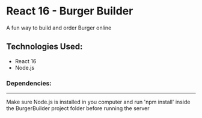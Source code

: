 <h1>React 16 - Burger Builder</h1>

<p>A fun way to build and order Burger online</p>

<h2>Technologies Used: </h2>

<ul>
<li>React 16 </li>
<li>Node.js</li>
</ul>

<h3>Dependencies: </h3>
<hr>
<p>Make sure Node.js is installed in you computer and run 'npm install' inside the BurgerBuilder project folder before running the server</p>